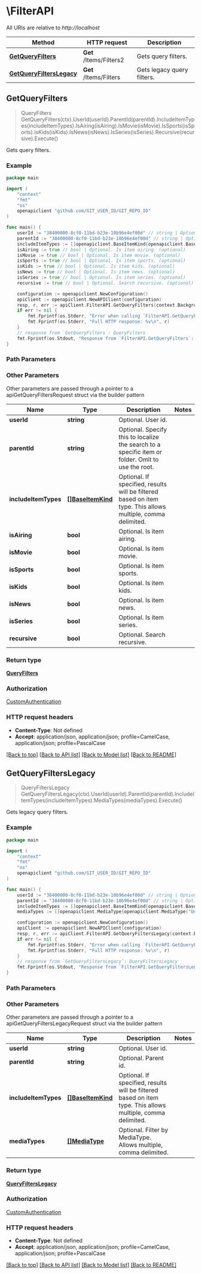 # \FilterAPI

All URIs are relative to *http://localhost*

Method | HTTP request | Description
------------- | ------------- | -------------
[**GetQueryFilters**](FilterAPI.md#GetQueryFilters) | **Get** /Items/Filters2 | Gets query filters.
[**GetQueryFiltersLegacy**](FilterAPI.md#GetQueryFiltersLegacy) | **Get** /Items/Filters | Gets legacy query filters.



## GetQueryFilters

> QueryFilters GetQueryFilters(ctx).UserId(userId).ParentId(parentId).IncludeItemTypes(includeItemTypes).IsAiring(isAiring).IsMovie(isMovie).IsSports(isSports).IsKids(isKids).IsNews(isNews).IsSeries(isSeries).Recursive(recursive).Execute()

Gets query filters.

### Example

```go
package main

import (
	"context"
	"fmt"
	"os"
	openapiclient "github.com/GIT_USER_ID/GIT_REPO_ID"
)

func main() {
	userId := "38400000-8cf0-11bd-b23e-10b96e4ef00d" // string | Optional. User id. (optional)
	parentId := "38400000-8cf0-11bd-b23e-10b96e4ef00d" // string | Optional. Specify this to localize the search to a specific item or folder. Omit to use the root. (optional)
	includeItemTypes := []openapiclient.BaseItemKind{openapiclient.BaseItemKind("AggregateFolder")} // []BaseItemKind | Optional. If specified, results will be filtered based on item type. This allows multiple, comma delimited. (optional)
	isAiring := true // bool | Optional. Is item airing. (optional)
	isMovie := true // bool | Optional. Is item movie. (optional)
	isSports := true // bool | Optional. Is item sports. (optional)
	isKids := true // bool | Optional. Is item kids. (optional)
	isNews := true // bool | Optional. Is item news. (optional)
	isSeries := true // bool | Optional. Is item series. (optional)
	recursive := true // bool | Optional. Search recursive. (optional)

	configuration := openapiclient.NewConfiguration()
	apiClient := openapiclient.NewAPIClient(configuration)
	resp, r, err := apiClient.FilterAPI.GetQueryFilters(context.Background()).UserId(userId).ParentId(parentId).IncludeItemTypes(includeItemTypes).IsAiring(isAiring).IsMovie(isMovie).IsSports(isSports).IsKids(isKids).IsNews(isNews).IsSeries(isSeries).Recursive(recursive).Execute()
	if err != nil {
		fmt.Fprintf(os.Stderr, "Error when calling `FilterAPI.GetQueryFilters``: %v\n", err)
		fmt.Fprintf(os.Stderr, "Full HTTP response: %v\n", r)
	}
	// response from `GetQueryFilters`: QueryFilters
	fmt.Fprintf(os.Stdout, "Response from `FilterAPI.GetQueryFilters`: %v\n", resp)
}
```

### Path Parameters



### Other Parameters

Other parameters are passed through a pointer to a apiGetQueryFiltersRequest struct via the builder pattern


Name | Type | Description  | Notes
------------- | ------------- | ------------- | -------------
 **userId** | **string** | Optional. User id. | 
 **parentId** | **string** | Optional. Specify this to localize the search to a specific item or folder. Omit to use the root. | 
 **includeItemTypes** | [**[]BaseItemKind**](BaseItemKind.md) | Optional. If specified, results will be filtered based on item type. This allows multiple, comma delimited. | 
 **isAiring** | **bool** | Optional. Is item airing. | 
 **isMovie** | **bool** | Optional. Is item movie. | 
 **isSports** | **bool** | Optional. Is item sports. | 
 **isKids** | **bool** | Optional. Is item kids. | 
 **isNews** | **bool** | Optional. Is item news. | 
 **isSeries** | **bool** | Optional. Is item series. | 
 **recursive** | **bool** | Optional. Search recursive. | 

### Return type

[**QueryFilters**](QueryFilters.md)

### Authorization

[CustomAuthentication](../README.md#CustomAuthentication)

### HTTP request headers

- **Content-Type**: Not defined
- **Accept**: application/json, application/json; profile=CamelCase, application/json; profile=PascalCase

[[Back to top]](#) [[Back to API list]](../README.md#documentation-for-api-endpoints)
[[Back to Model list]](../README.md#documentation-for-models)
[[Back to README]](../README.md)


## GetQueryFiltersLegacy

> QueryFiltersLegacy GetQueryFiltersLegacy(ctx).UserId(userId).ParentId(parentId).IncludeItemTypes(includeItemTypes).MediaTypes(mediaTypes).Execute()

Gets legacy query filters.

### Example

```go
package main

import (
	"context"
	"fmt"
	"os"
	openapiclient "github.com/GIT_USER_ID/GIT_REPO_ID"
)

func main() {
	userId := "38400000-8cf0-11bd-b23e-10b96e4ef00d" // string | Optional. User id. (optional)
	parentId := "38400000-8cf0-11bd-b23e-10b96e4ef00d" // string | Optional. Parent id. (optional)
	includeItemTypes := []openapiclient.BaseItemKind{openapiclient.BaseItemKind("AggregateFolder")} // []BaseItemKind | Optional. If specified, results will be filtered based on item type. This allows multiple, comma delimited. (optional)
	mediaTypes := []openapiclient.MediaType{openapiclient.MediaType("Unknown")} // []MediaType | Optional. Filter by MediaType. Allows multiple, comma delimited. (optional)

	configuration := openapiclient.NewConfiguration()
	apiClient := openapiclient.NewAPIClient(configuration)
	resp, r, err := apiClient.FilterAPI.GetQueryFiltersLegacy(context.Background()).UserId(userId).ParentId(parentId).IncludeItemTypes(includeItemTypes).MediaTypes(mediaTypes).Execute()
	if err != nil {
		fmt.Fprintf(os.Stderr, "Error when calling `FilterAPI.GetQueryFiltersLegacy``: %v\n", err)
		fmt.Fprintf(os.Stderr, "Full HTTP response: %v\n", r)
	}
	// response from `GetQueryFiltersLegacy`: QueryFiltersLegacy
	fmt.Fprintf(os.Stdout, "Response from `FilterAPI.GetQueryFiltersLegacy`: %v\n", resp)
}
```

### Path Parameters



### Other Parameters

Other parameters are passed through a pointer to a apiGetQueryFiltersLegacyRequest struct via the builder pattern


Name | Type | Description  | Notes
------------- | ------------- | ------------- | -------------
 **userId** | **string** | Optional. User id. | 
 **parentId** | **string** | Optional. Parent id. | 
 **includeItemTypes** | [**[]BaseItemKind**](BaseItemKind.md) | Optional. If specified, results will be filtered based on item type. This allows multiple, comma delimited. | 
 **mediaTypes** | [**[]MediaType**](MediaType.md) | Optional. Filter by MediaType. Allows multiple, comma delimited. | 

### Return type

[**QueryFiltersLegacy**](QueryFiltersLegacy.md)

### Authorization

[CustomAuthentication](../README.md#CustomAuthentication)

### HTTP request headers

- **Content-Type**: Not defined
- **Accept**: application/json, application/json; profile=CamelCase, application/json; profile=PascalCase

[[Back to top]](#) [[Back to API list]](../README.md#documentation-for-api-endpoints)
[[Back to Model list]](../README.md#documentation-for-models)
[[Back to README]](../README.md)

